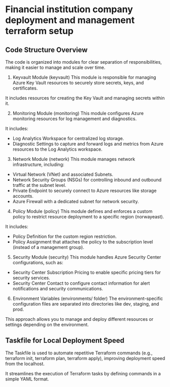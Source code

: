 # Financial institution company deployment and management terraform setup

## Code Structure Overview
The code is organized into modules for clear separation of responsibilities, making it easier to manage and scale over time.

1. Keyvault Module (keyvault)
This module is responsible for managing Azure Key Vault resources to securely store secrets, keys, and certificates.

It includes resources for creating the Key Vault and managing secrets within it.

2. Monitoring Module (monitoring)
This module configures Azure monitoring resources for log management and diagnostics.

It includes:

* Log Analytics Workspace for centralized log storage.
* Diagnostic Settings to capture and forward logs and metrics from Azure resources to the Log Analytics workspace.

3. Network Module (network)
This module manages network infrastructure, including:

* Virtual Network (VNet) and associated Subnets.
* Network Security Groups (NSGs) for controlling inbound and outbound traffic at the subnet level.
* Private Endpoint to securely connect to Azure resources like storage accounts.
* Azure Firewall with a dedicated subnet for network security.

4. Policy Module (policy)
This module defines and enforces a custom policy to restrict resource deployment to a specific region (norwayeast).

It includes:

* Policy Definition for the custom region restriction.
* Policy Assignment that attaches the policy to the subscription level (instead of a management group).

5. Security Module (security)
This module handles Azure Security Center configurations, such as:

* Security Center Subscription Pricing to enable specific pricing tiers for security services.
* Security Center Contact to configure contact information for alert notifications and security communications.

6. Environment Variables (environments/ folder)
The environment-specific configuration files are separated into directories like dev, staging, and prod.

This approach allows you to manage and deploy different resources or settings depending on the environment.

## Taskfile for Local Deployment Speed
The Taskfile is used to automate repetitive Terraform commands (e.g., terraform init, terraform plan, terraform apply), improving deployment speed from the localhost.

It streamlines the execution of Terraform tasks by defining commands in a simple YAML format.
